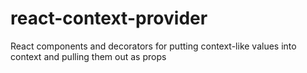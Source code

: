 # react-context-provider
React components and decorators for putting context-like values into context and pulling them out as props
